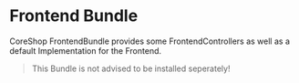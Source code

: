 #  Frontend Bundle

CoreShop FrontendBundle provides some FrontendControllers as well as a default Implementation for the Frontend. 

> This Bundle is not advised to be installed seperately!
